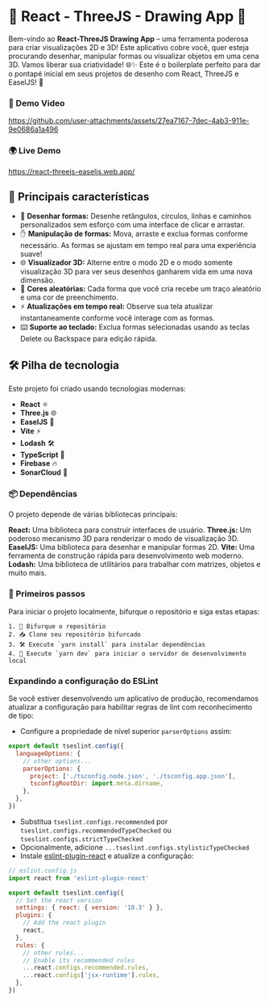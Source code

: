 # 🌟 React - ThreeJS - Drawing App 🎨

Bem-vindo ao **React-ThreeJS Drawing App** – uma ferramenta poderosa para criar visualizações 2D e 3D! Este aplicativo cobre você, quer esteja procurando desenhar, manipular formas ou visualizar objetos em uma cena 3D. Vamos liberar sua criatividade! 🌐✨ Este é o boilerplate perfeito para dar o pontapé inicial em seus projetos de desenho com React, ThreeJS e EaselJS! 🚀
### 🎥 Demo Video

https://github.com/user-attachments/assets/27ea7167-7dec-4ab3-911e-9e0686a1a496

### 🌍 Live Demo

https://react-threejs-easeljs.web.app/

## 🎯 Principais características

- 🎨 **Desenhar formas:** Desenhe retângulos, círculos, linhas e caminhos personalizados sem esforço com uma interface de clicar e arrastar.
- ✋ **Manipulação de formas:** Mova, arraste e exclua formas conforme necessário. As formas se ajustam em tempo real para uma experiência suave!
- 🌐 **Visualizador 3D:** Alterne entre o modo 2D e o modo somente visualização 3D para ver seus desenhos ganharem vida em uma nova dimensão.
- 🎨 **Cores aleatórias:** Cada forma que você cria recebe um traço aleatório e uma cor de preenchimento.
- ⚡ **Atualizações em tempo real:** Observe sua tela atualizar instantaneamente conforme você interage com as formas.
- ⌨️ **Suporte ao teclado:** Exclua formas selecionadas usando as teclas Delete ou Backspace para edição rápida.
## 🛠️ Pilha de tecnologia

Este projeto foi criado usando tecnologias modernas:

- **React** ⚛️
- **Three.js** 🌐
- **EaselJS** 🎨
- **Vite** ⚡
- **Lodash** 🛠️
- **TypeScript** 🔧
- **Firebase** 🔥
- **SonarCloud** 🧪

### 📦 Dependências

O projeto depende de várias bibliotecas principais:

**React:** Uma biblioteca para construir interfaces de usuário.
**Three.js:** Um poderoso mecanismo 3D para renderizar o modo de visualização 3D.
**EaselJS:** Uma biblioteca para desenhar e manipular formas 2D.
**Vite:** Uma ferramenta de construção rápida para desenvolvimento web moderno.
**Lodash:** Uma biblioteca de utilitários para trabalhar com matrizes, objetos e muito mais.

### 🚀 Primeiros passos

Para iniciar o projeto localmente, bifurque o repositório e siga estas etapas:

```
1. 🍴 Bifurque o repositório
2. 📥 Clone seu repositório bifurcado
3. 🛠️ Execute `yarn install` para instalar dependências
4. 🚀 Execute `yarn dev` para iniciar o servidor de desenvolvimento local
```


### Expandindo a configuração do ESLint

Se você estiver desenvolvendo um aplicativo de produção, recomendamos atualizar a configuração para habilitar regras de lint com reconhecimento de tipo:

- Configure a propriedade de nível superior `parserOptions` assim:

```js
export default tseslint.config({
  languageOptions: {
    // other options...
    parserOptions: {
      project: ['./tsconfig.node.json', './tsconfig.app.json'],
      tsconfigRootDir: import.meta.dirname,
    },
  },
})
```

- Substitua `tseslint.configs.recommended` por `tseslint.configs.recommendedTypeChecked` ou `tseslint.configs.strictTypeChecked`
- Opcionalmente, adicione `...tseslint.configs.stylisticTypeChecked`
- Instale [eslint-plugin-react](https://github.com/jsx-eslint/eslint-plugin-react) e atualize a configuração:
```js
// eslint.config.js
import react from 'eslint-plugin-react'

export default tseslint.config({
  // Set the react version
  settings: { react: { version: '18.3' } },
  plugins: {
    // Add the react plugin
    react,
  },
  rules: {
    // other rules...
    // Enable its recommended rules
    ...react.configs.recommended.rules,
    ...react.configs['jsx-runtime'].rules,
  },
})
```
